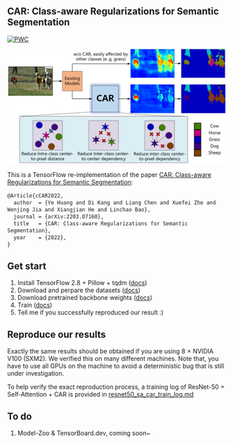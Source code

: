 ## CAR: Class-aware Regularizations for Semantic Segmentation
	
[![PWC](https://img.shields.io/endpoint.svg?url=https://paperswithcode.com/badge/car-class-aware-regularizations-for-semantic-1/semantic-segmentation-on-pascal-context)](https://paperswithcode.com/sota/semantic-segmentation-on-pascal-context?p=car-class-aware-regularizations-for-semantic-1)


<p align="center">
    <img src="intro.png" width=500>
</p>

This is a TensorFlow re-implementation of the paper [CAR: Class-aware Regularizations for Semantic Segmentation](https://arxiv.org/pdf/2203.07160.pdf):

```
@Article{cCAR2022,
  author  = {Ye Huang and Di Kang and Liang Chen and Xuefei Zhe and Wenjing Jia and Xiangjian He and Linchao Bao},
  journal = {arXiv:2203.07160},
  title   = {CAR: Class-aware Regularizations for Semantic Segmentation},
  year    = {2022},
}
```

## Get start

1. Install TensorFlow 2.8 + Pillow + tqdm ([docs](docs/install_tf28.md))
2. Download and perpare the datasets ([docs](docs/perpare_dataset.md))
3. Download pretrained backbone weights ([docs](docs/download.md))
4. Train ([docs](docs/train.md))
5. Tell me if you successfully reproduced our result :)

## Reproduce our results

Exactly the same results should be obtained if you are using 8 × NVIDIA V100 (SXM2). We verified this on many different machines. Note that, you have to use all GPUs on the machine to avoid a deterministic bug that is still under investigation.

To help verify the exact reproduction process, a training log of ResNet-50 + Self-Attention + CAR is provided in [resnet50_sa_car_train_log.md](docs/resnet50_sa_car_train_log.md)

## To do

1. Model-Zoo & TensorBoard.dev, coming soon~

